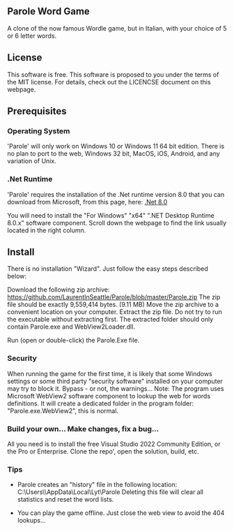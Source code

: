 ## Parole Word Game
A clone of the now famous Wordle game, but in Italian, with your choice of 5 or 6 letter words.

## License 
This software is free. 
This software is proposed to you under the terms of the MIT license. For details, check out the LICENCSE document on this webpage.

## Prerequisites 

### Operating System  
'Parole' will only work on Windows 10 or Windows 11 64 bit edition.
There is no plan to port to the web, Windows 32 bit, MacOS, iOS, Android, and any variation of Unix.

### .Net Runtime
'Parole' requires the installation of the .Net runtime version 8.0 that you can download from Microsoft, from this page, here: 
[.Net 8.0](https://dotnet.microsoft.com/en-us/download/dotnet/8.0)

You will need to install the "For Windows" "x64" ".NET Desktop Runtime 8.0.x" software component.
Scroll down the webpage to find the link usually located in the right column.

## Install
There is no installation "Wizard". Just follow the easy steps described below: 

Download the following zip archive: 
https://github.com/LaurentInSeattle/Parole/blob/master/Parole.zip
The zip file should be exactly 9,559,414 bytes. (9.11 MB)
Move the zip archive to a convenient location on your computer.
Extract the zip file. Do not try to run the executable without extracting first.
The extracted folder should only contain Parole.exe and WebView2Loader.dll.

Run (open or double-click) the Parole.Exe file.

### Security 
When running the game for the first time, it is likely that some Windows settings or some third party "security software" installed on your computer may try to block it.
Bypass - or not, the warnings...
Note: The program uses Microsoft WebView2 software component to lookup the web for words definitions. 
It will create a dedicated folder in the program folder: "Parole.exe.WebView2", this is normal.

### Build your own... Make changes, fix a bug...
All you need is to install the free Visual Studio 2022 Community Edition, or the Pro or Enterprise. 
Clone the repo', open the solution, build, etc.

### Tips
- Parole creates an "history" file in the following location: 
C:\Users\\<YourAccountName>\AppData\Local\Lyt\Parole
Deleting this file will clear all statistics and reset the word lists.

- You can play the game offline. Just close the web view to avoid the 404 lookups...
